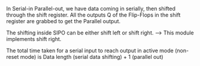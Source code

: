 In Serial-in Parallel-out, we have data coming in serially, then shifted through the shift register. 
All the outputs Q of the Flip-Flops in the shift register are grabbed to get the Parallel output. 

The shifting inside SIPO can be either shift left or shift right. 
--> This module implements shift right. 

The total time taken for a serial input to reach output in active mode (non-reset mode) is Data length (serial data shifting) + 1 (parallel out)
